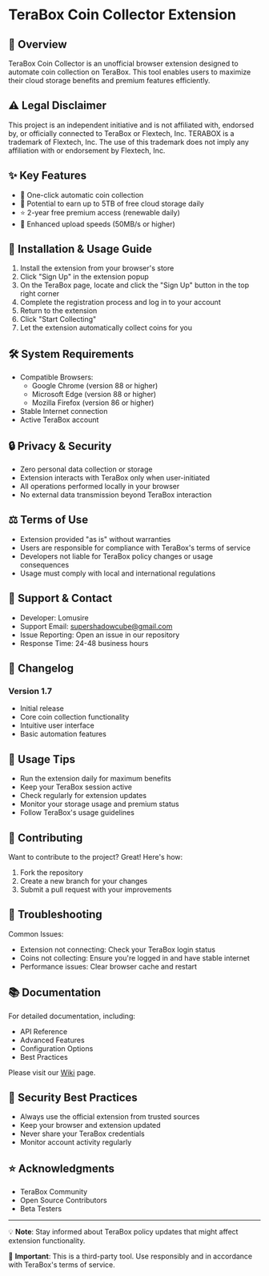 # TeraBox Coin Collector Extension

## 🎯 Overview
TeraBox Coin Collector is an unofficial browser extension designed to automate coin collection on TeraBox. This tool enables users to maximize their cloud storage benefits and premium features efficiently.

## ⚠️ Legal Disclaimer
This project is an independent initiative and is not affiliated with, endorsed by, or officially connected to TeraBox or Flextech, Inc. TERABOX is a trademark of Flextech, Inc. The use of this trademark does not imply any affiliation with or endorsement by Flextech, Inc.

## ✨ Key Features
- 🔄 One-click automatic coin collection
- 💾 Potential to earn up to 5TB of free cloud storage daily
- ⭐ 2-year free premium access (renewable daily)
- 🚀 Enhanced upload speeds (50MB/s or higher)

## 🚀 Installation & Usage Guide
1. Install the extension from your browser's store
2. Click "Sign Up" in the extension popup
3. On the TeraBox page, locate and click the "Sign Up" button in the top right corner
4. Complete the registration process and log in to your account
5. Return to the extension
6. Click "Start Collecting"
7. Let the extension automatically collect coins for you

## 🛠️ System Requirements
- Compatible Browsers:
  - Google Chrome (version 88 or higher)
  - Microsoft Edge (version 88 or higher)
  - Mozilla Firefox (version 86 or higher)
- Stable Internet connection
- Active TeraBox account

## 🔒 Privacy & Security
- Zero personal data collection or storage
- Extension interacts with TeraBox only when user-initiated
- All operations performed locally in your browser
- No external data transmission beyond TeraBox interaction

## ⚖️ Terms of Use
- Extension provided "as is" without warranties
- Users are responsible for compliance with TeraBox's terms of service
- Developers not liable for TeraBox policy changes or usage consequences
- Usage must comply with local and international regulations

## 🤝 Support & Contact
- Developer: Lomusire
- Support Email: supershadowcube@gmail.com
- Issue Reporting: Open an issue in our repository
- Response Time: 24-48 business hours

## 📝 Changelog
### Version 1.7
- Initial release
- Core coin collection functionality
- Intuitive user interface
- Basic automation features

## 📌 Usage Tips
- Run the extension daily for maximum benefits
- Keep your TeraBox session active
- Check regularly for extension updates
- Monitor your storage usage and premium status
- Follow TeraBox's usage guidelines

## 🌟 Contributing
Want to contribute to the project? Great! Here's how:
1. Fork the repository
2. Create a new branch for your changes
3. Submit a pull request with your improvements

## 🔧 Troubleshooting
Common Issues:
- Extension not connecting: Check your TeraBox login status
- Coins not collecting: Ensure you're logged in and have stable internet
- Performance issues: Clear browser cache and restart

## 📚 Documentation
For detailed documentation, including:
- API Reference
- Advanced Features
- Configuration Options
- Best Practices

Please visit our [Wiki](link-to-wiki) page.

## 🔐 Security Best Practices
- Always use the official extension from trusted sources
- Keep your browser and extension updated
- Never share your TeraBox credentials
- Monitor account activity regularly

## ⭐ Acknowledgments
- TeraBox Community
- Open Source Contributors
- Beta Testers

---

💡 **Note**: Stay informed about TeraBox policy updates that might affect extension functionality.

📢 **Important**: This is a third-party tool. Use responsibly and in accordance with TeraBox's terms of service.
